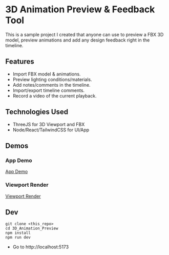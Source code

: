 # 3D Animation Preview & Feedback Tool

This is a sample project I created that anyone can use to preview a FBX 3D model, preview animations and add any design feedback right in the timeline.

## Features

* Import FBX model & animations.
* Preview lighting conditions/materials.
* Add notes/comments in the timeline.
* Import/export timeline comments.
* Record a video of the current playback.

## Technologies Used

* ThreeJS for 3D Viewport and FBX
* Node/React/TailwindCSS for UI/App

## Demos

### App Demo

[App Demo](https://github.com/user-attachments/assets/4600349a-d794-4c29-96f7-9d162f0351a5)

### Viewport Render

[Viewport Render](https://github.com/user-attachments/assets/2329a52e-3c18-402d-b920-d5a5e4d36f75)

## Dev

```
git clone <this_repo>
cd 3D_Animation_Preview
npm install
npm run dev
```

* Go to http://localhost:5173
